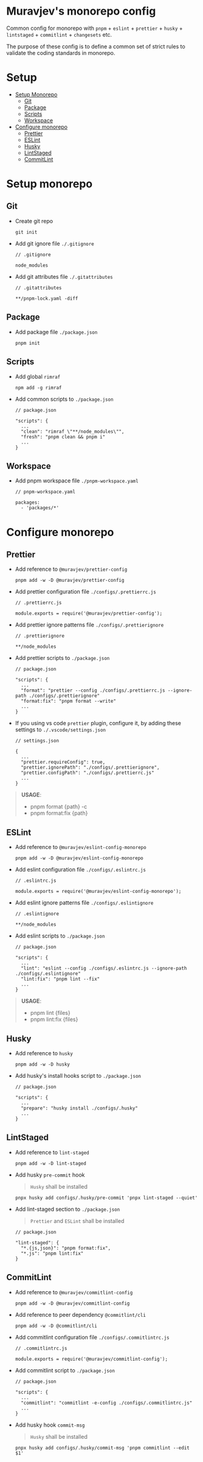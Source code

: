 # Muravjev's monorepo config

Common config for monorepo with `pnpm` + `eslint` + `prettier` + `husky` + `lintstaged` + `commitlint` + `changesets` etc.

The purpose of these config is to define a common set of strict rules to validate the coding standards in monorepo.

# Setup

- [Setup Monorepo](#setup-monorepo)
  - [Git](#git)
  - [Package](#package)
  - [Scripts](#scripts)
  - [Workspace](#workspace)
- [Configure monorepo](#configure-monorepo)
  - [Prettier](#prettier)
  - [ESLint](#eslint)
  - [Husky](#husky)
  - [LintStaged](#lintstaged)
  - [CommitLint](#commitlint)

# Setup monorepo

## Git

- Create git repo

  ```
  git init
  ```

- Add git ignore file `./.gitignore`

  ```
  // .gitignore

  node_modules
  ```

- Add git attributes file `./.gitattributes`

  ```
  // .gitattributes

  **/pnpm-lock.yaml -diff
  ```

## Package

- Add package file `./package.json`

  ```
  pnpm init
  ```

## Scripts

- Add global `rimraf`

  ```
  npm add -g rimraf
  ```

- Add common scripts to `./package.json`

  ```
  // package.json

  "scripts": {
    ...
    "clean": "rimraf \"**/node_modules\"",
    "fresh": "pnpm clean && pnpm i"
    ...
  }
  ```

## Workspace

- Add pnpm workspace file `./pnpm-workspace.yaml`

  ```
  // pnpm-workspace.yaml

  packages:
    - 'packages/*'
  ```

# Configure monorepo

## Prettier

- Add reference to `@muravjev/prettier-config`

  ```
  pnpm add -w -D @muravjev/prettier-config
  ```

- Add prettier configuration file `./configs/.prettierrc.js`

  ```
  // .prettierrc.js

  module.exports = require('@muravjev/prettier-config');
  ```

- Add prettier ignore patterns file `./configs/.prettierignore`

  ```
  // .prettierignore

  **/node_modules
  ```

- Add prettier scripts to `./package.json`

  ```
  // package.json

  "scripts": {
    ...
    "format": "prettier --config ./configs/.prettierrc.js --ignore-path ./configs/.prettierignore"
    "format:fix": "pnpm format --write"
    ...
  }
  ```

- If you using vs code `prettier` plugin, configure it, by adding these settings to `./.vscode/settings.json`

  ```
  // settings.json

  {
    ...
    "prettier.requireConfig": true,
    "prettier.ignorePath": "./configs/.prettierignore",
    "prettier.configPath": "./configs/.prettierrc.js"
    ...
  }
  ```

> **USAGE**:
>
> - pnpm format {path} -c
> - pnpm format:fix {path}

## ESLint

- Add reference to `@muravjev/eslint-config-monorepo`

  ```
  pnpm add -w -D @muravjev/eslint-config-monorepo
  ```

- Add eslint configuration file `./configs/.eslintrc.js`

  ```
  // .eslintrc.js

  module.exports = require('@muravjev/eslint-config-monorepo');
  ```

- Add eslint ignore patterns file `./configs/.eslintignore`

  ```
  // .eslintignore

  **/node_modules
  ```

- Add eslint scripts to `./package.json`

  ```
  // package.json

  "scripts": {
    ...
    "lint": "eslint --config ./configs/.eslintrc.js --ignore-path ./configs/.eslintignore"
    "lint:fix": "pnpm lint --fix"
    ...
  }
  ```

> **USAGE**:
>
> - pnpm lint {files}
> - pnpm lint:fix {files}

## Husky

- Add reference to `husky`

  ```
  pnpm add -w -D husky
  ```

- Add husky's install hooks script to `./package.json`

  ```
  // package.json

  "scripts": {
    ...
    "prepare": "husky install ./configs/.husky"
    ...
  }
  ```

## LintStaged

- Add reference to `lint-staged`

  ```
  pnpm add -w -D lint-staged
  ```

- Add husky `pre-commit` hook

  > `Husky` shall be installed

  ```
  pnpx husky add configs/.husky/pre-commit 'pnpx lint-staged --quiet'
  ```

- Add lint-staged section to `./package.json`

  > `Prettier` and `ESLint` shall be installed

  ```
  // package.json

  "lint-staged": {
    "*.{js,json}": "pnpm format:fix",
    "*.js": "pnpm lint:fix"
  }
  ```

## CommitLint

- Add reference to `@muravjev/commitlint-config`

  ```
  pnpm add -w -D @muravjev/commitlint-config
  ```

- Add reference to peer dependency `@commitlint/cli`

  ```
  pnpm add -w -D @commitlint/cli
  ```

- Add commitlint configuration file `./configs/.commitlintrc.js`

  ```
  // .commitlintrc.js

  module.exports = require('@muravjev/commitlint-config');
  ```

- Add commitlint script to `./package.json`

  ```
  // package.json

  "scripts": {
    ...
    "commitlint": "commitlint -e-config ./configs/.commitlintrc.js"
    ...
  }
  ```

- Add husky hook `commit-msg`

  > `Husky` shall be installed

  ```
  pnpx husky add configs/.husky/commit-msg 'pnpm commitlint --edit $1'
  ```
